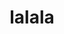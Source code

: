 ---
layout: page

category: what-you-did
permalink: /what-you-did/item-1/

photo: 5.png
photo_caption: what is that image?

caption_header: Sample header
caption: sample caption

title: lalala

---